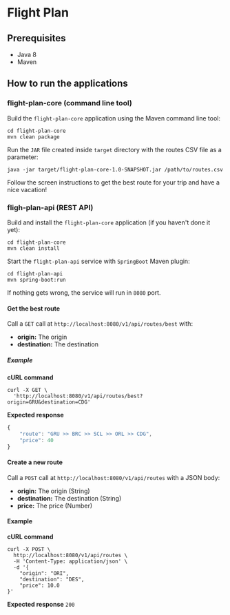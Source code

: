 # Flight Plan

## Prerequisites
- Java 8
- Maven

## How to run the applications

### flight-plan-core (command line tool)

Build the `flight-plan-core` application using the Maven command line tool:
```shell
cd flight-plan-core
mvn clean package
```  

Run the `JAR` file created inside `target` directory with the routes CSV file as a parameter:
```shell
java -jar target/flight-plan-core-1.0-SNAPSHOT.jar /path/to/routes.csv
```
Follow the screen instructions to get the best route for your trip and have a nice vacation!

### fligh-plan-api (REST API)

Build and install the `flight-plan-core` application (if you haven't done it yet):
```shell
cd flight-plan-core
mvn clean install
```

Start the `flight-plan-api` service with `SpringBoot` Maven plugin:
```shell
cd flight-plan-api
mvn spring-boot:run
```

If nothing gets wrong, the service will run in `8080` port.

#### Get the best route
Call a `GET` call at `http://localhost:8080/v1/api/routes/best` with:  
- **origin:** The origin
- **destination:** The destination

##### Example
**cURL command**
```shell
curl -X GET \
  'http://localhost:8080/v1/api/routes/best?origin=GRU&destination=CDG'
```
**Expected response**
```javascript
{
    "route": "GRU >> BRC >> SCL >> ORL >> CDG",
    "price": 40
}
```

#### Create a new route
Call a `POST` call at `http://localhost:8080/v1/api/routes` with a JSON body:
- **origin:** The origin (String)
- **destination:** The destination (String)
- **price:** The price (Number)

#### Example
**cURL command**
```shell
curl -X POST \
  http://localhost:8080/v1/api/routes \
  -H 'Content-Type: application/json' \
  -d '{
    "origin": "ORI",
    "destination": "DES",
    "price": 10.0
}'
```
**Expected response**
`200`
